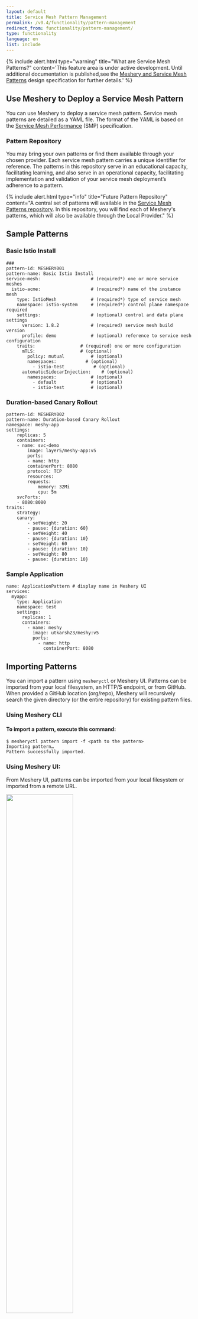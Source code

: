 ```yaml
---
layout: default
title: Service Mesh Pattern Management
permalink: /v0.4/functionality/pattern-management
redirect_from: functionality/pattern-management/
type: functionality
language: en
list: include
---
```


{% include alert.html 
    type="warning" 
    title="What are Service Mesh Patterns?" 
    content='This feature area is under active development. Until additional documentation is published,see the <a href="https://docs.google.com/document/d/1B2N78EdRiZF-yVo1-HY3syppwBBDumgMuYg6seD-AJ4/edit#">Meshery and Service Mesh Patterns</a> design specification for further details.' %}

## Use Meshery to Deploy a Service Mesh Pattern

You can use Meshery to deploy a service mesh pattern. Service mesh patterns are detailed as a YAML file. The format of the YAML is based on the [Service Mesh Performance](https://smp-spec.io) (SMP) specification.

### Pattern Repository

You may bring your own patterns or find them available through your chosen provider. Each service mesh pattern carries a unique identifier for reference. The patterns in this repository serve in an educational capacity, facilitating learning, and also serve in an operational capacity, facilitating implementation and validation of your service mesh deployment’s adherence to a pattern.

{% include alert.html 
    type="info" 
    title="Future Pattern Repository" 
    content="A central set of patterns will available in the <a href='https://github.com/service-mesh-patterns'>Service Mesh Patterns repository</a>. In this repository, you will find each of Meshery's patterns, which will also be available through the Local Provider." %}

## Sample Patterns

### Basic Istio Install

```
### 
pattern-id: MESHERY001
pattern-name: Basic Istio Install
service-mesh:				    # (required*) one or more service meshes
  istio-acme:				    # (required*) name of the instance mesh
    type: IstioMesh			    # (required*) type of service mesh
    namespace: istio-system		# (required*) control plane namespace required
    settings:				    # (optional) control and data plane settings
      version: 1.8.2			# (required) service mesh build version
      profile: demo				# (optional) reference to service mesh configuration
    traits:				    # (required) one or more configuration 
      mTLS:				    # (optional)
        policy: mutual			# (optional)
        namespaces:			  # (optional)
          - istio-test			 # (optional)
      automaticSidecarInjection:    # (optional)
        namespaces:			    # (optional)
          - default				# (optional)
          - istio-test			# (optional)
```        

### Duration-based Canary Rollout

```
pattern-id: MESHERY002
pattern-name: Duration-based Canary Rollout
namespace: meshy-app
settings:
    replicas: 5
    containers:
    - name: svc-demo
        image: layer5/meshy-app:v5
        ports:
        - name: http
        containerPort: 8080
        protocol: TCP
        resources:
        requests:
            memory: 32Mi
            cpu: 5m
    svcPorts:
    - 8080:8080
traits:
    strategy:
    canary:
        - setWeight: 20
        - pause: {duration: 60}
        - setWeight: 40
        - pause: {duration: 10}
        - setWeight: 60
        - pause: {duration: 10}
        - setWeight: 80
        - pause: {duration: 10}
```

### Sample Application

```
name: ApplicationPattern # display name in Meshery UI
services:
  myapp:
    type: Application
    namespace: test
    settings:
      replicas: 1
      containers:
        - name: meshy
          image: utkarsh23/meshy:v5
          ports:
            - name: http
              containerPort: 8080
```

## Importing Patterns

You can import a pattern using `mesheryctl` or Meshery UI. Patterns can be imported from your local filesystem, an HTTP/S endpoint, or from GitHub. When provided a GitHub location (org/repo), Meshery will recursively search the given directory (or the entire repository) for existing pattern files.

### Using Meshery CLI

#### To import a pattern, execute this command:

```
$ mesheryctl pattern import -f <path to the pattern>
Importing pattern…
Pattern successfully imported.
```
### Using Meshery UI:

From Meshery UI, patterns can be imported from your local filesystem or imported from a remote URL.

<a href="{{ site.baseurl }}/assets/img/patterns/ImportPatternUI.png">
    <img src="{{ site.baseurl }}/assets/img/patterns/ImportPatternUI.png" style="width: 60%" />
</a>

_To upload from url click the link icon_

<a href="{{ site.baseurl }}/assets/img/patterns/UrlImport.png">
    <img src="{{ site.baseurl }}/assets/img/patterns/UrlImport.png" style="width: 60%" />
</a>


#### To deploy a pattern, execute this command:

```
$ mesheryctl pattern apply -f <path to the pattern>
Deploying pattern…
Pattern successfully applied.
```

From here, output and behavior will vary based upon the specific pattern you’re deploying. Should you find that your pattern is not successfully deployed, refer to the pattern troubleshooting guide in the Meshery documentation.

As you step through each pattern, you might choose to modify the pattern to suit your specific environment and workload, exploring in-context of your specific situation. Optionally, you may choose to use a plugin like MeshMap, or another visual service mesh topology tool, to facilitate your comprehension of the patterns and to literally see the patterns in-action.

Take time to explore. Try deploying one service mesh’s sample application onto a different service mesh and compare differences in behavior and each service mesh’s ability to manage it. If using Meshery to do so, execute the following commands as an example to deploy the sample application, BookCatalog, onto Open Service Mesh:

```
$ mesheryctl pattern apply -f book-catalog
Deploying application “BookCatalog”...
Deployed. Endpoint(s) available at: http://localhost:8000/catalog
```

## Related Reading

- [`mesheryctl pattern`]({{ site.baseurl }}/reference/mesheryctl/pattern)
